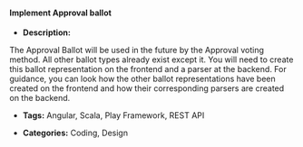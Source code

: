 #### Implement Approval ballot


- **Description:**

The Approval Ballot will be used in the future by the Approval voting method. All other ballot types already exist except it. You will need to create this ballot representation on the frontend and a parser at the backend. For guidance, you can look how the other ballot representations have been created on the frontend and how their corresponding parsers are created on the backend.

- **Tags:** Angular, Scala, Play Framework, REST API

- **Categories:** Coding, Design